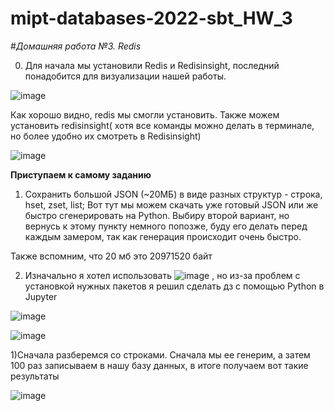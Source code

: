 # mipt-databases-2022-sbt_HW_3
#*Домашняя работа №3. Redis*


0.  Для начала мы установили Redis и Redisinsight, последний понадобится для визуализации нашей работы. 


  ![image](https://user-images.githubusercontent.com/58188954/163783945-640c62ea-511c-4536-a3b5-0518f7f4fd7c.png)
  
  Как хорошо видно, redis мы смогли установить. Также можем установить redisinsight( хотя все команды можно делать в терминале, но более удобно их смотреть в Redisinsight)


![image](https://user-images.githubusercontent.com/58188954/163784210-9a0ca602-597a-4bf6-98a5-3309f80aa118.png)


**Приступаем к самому заданию**
1. Сохранить большой JSON (~20МБ) в виде разных структур - строка, hset, zset, list;
Вот тут мы можем скачать уже готовый JSON или же быстро сгенерировать на Python. Выбиру второй вариант, но вернусь к этому пункту немного попозже, буду его делать перед каждым замером, так как генерация происходит очень быстро. 

Также вспомним, что 20 мб это 20971520 байт

2. Изначально я хотел использовать ![image](https://user-images.githubusercontent.com/58188954/163844629-9d821dff-2893-473c-b5e2-39a94c559bba.png)
, но из-за проблем с установкой нужных пакетов я решил сделать дз с помощью Python в Jupyter

![image](https://user-images.githubusercontent.com/58188954/163847354-45307bc7-cb2c-4804-9ca2-0c8dac3ec902.png)

![image](https://user-images.githubusercontent.com/58188954/163847426-d7f51255-368c-47b7-a3b0-c0ee4b0feb6a.png)


1)Сначала разберемся со строками. Сначала мы ее генерим, а затем 100 раз записываем в нашу базу данных, в итоге получаем вот такие результаты


![image](https://user-images.githubusercontent.com/58188954/163849619-2f19b9b1-960e-44b8-9cc6-3c5394286fca.png)
